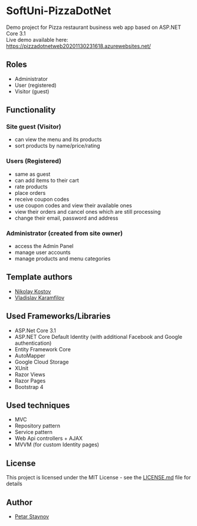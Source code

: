 # SoftUni-PizzaDotNet
Demo project for Pizza restaurant business web app based on ASP.NET Core 3.1  
Live demo available here: https://pizzadotnetweb20201130231618.azurewebsites.net/

## Roles
* Administrator
* User (registered)
* Visitor (guest)

## Functionality
### Site guest (**Visitor**) 
* can view the menu and its products 
* sort products by name/price/rating  
  
### Users (**Registered**)
* same as guest
* can add items to their cart
* rate products
* place orders
* receive coupon codes
* use coupon codes and view their available ones
* view their orders and cancel ones which are still processing
* change their email, password and address

### Administrator (created from site owner)
* access the Admin Panel
* manage user accounts
* manage products and menu categories


## Template authors
- [Nikolay Kostov](https://github.com/NikolayIT)
- [Vladislav Karamfilov](https://github.com/vladislav-karamfilov)

## Used Frameworks/Libraries
* ASP.Net Core 3.1
* ASP.NET Core Default Identity (with additional Facebook and Google authentication)
* Entity Framework Core
* AutoMapper
* Google Cloud Storage
* XUnit
* Razor Views
* Razor Pages
* Bootstrap 4

## Used techniques
* MVC
* Repository pattern
* Service pattern
* Web Api controllers + AJAX
* MVVM (for custom Identity pages)

## License

This project is licensed under the MIT License - see the [LICENSE.md](LICENSE.md) file for details

## Author

- [Petar Staynov](https://github.com/petar-staynov)
